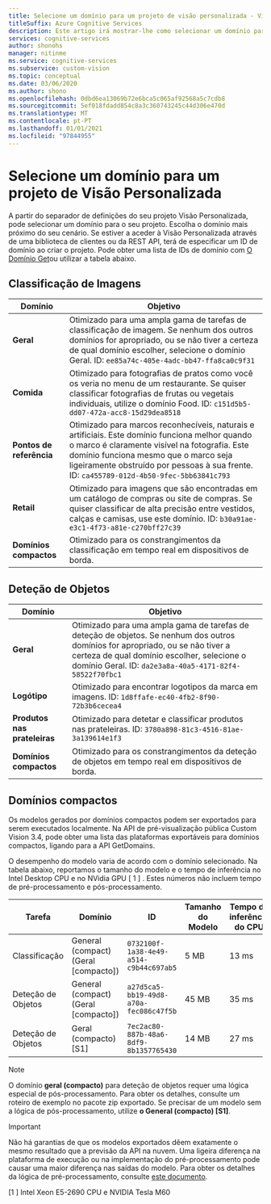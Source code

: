 ```yaml
---
title: Selecione um domínio para um projeto de visão personalizada - Visão de Computador
titleSuffix: Azure Cognitive Services
description: Este artigo irá mostrar-lhe como selecionar um domínio para o seu projeto no Serviço de Visão Personalizada.
services: cognitive-services
author: shonohs
manager: nitinme
ms.service: cognitive-services
ms.subservice: custom-vision
ms.topic: conceptual
ms.date: 03/06/2020
ms.author: shono
ms.openlocfilehash: 0dbd6ea13069b72e6bca5c065af92568a5c7cdb8
ms.sourcegitcommit: 5ef018fdadd854c8a3c360743245c44d306e470d
ms.translationtype: MT
ms.contentlocale: pt-PT
ms.lasthandoff: 01/01/2021
ms.locfileid: "97844955"
---
```

# <a name="select-a-domain-for-a-custom-vision-project"></a>Selecione um domínio para um projeto de Visão Personalizada

A partir do separador de definições do seu projeto Visão Personalizada, pode selecionar um domínio para o seu projeto. Escolha o domínio mais próximo do seu cenário. Se estiver a aceder à Visão Personalizada através de uma biblioteca de clientes ou da REST API, terá de especificar um ID de domínio ao criar o projeto. Pode obter uma lista de IDs de domínio com [O Domínio Get](https://westus2.dev.cognitive.microsoft.com/docs/services/Custom_Vision_Training_3.3/operations/5eb0bcc6548b571998fddeab)ou utilizar a tabela abaixo.

## <a name="image-classification"></a>Classificação de Imagens

|Domínio|Objetivo|
|---|---|
|__Geral__| Otimizado para uma ampla gama de tarefas de classificação de imagem. Se nenhum dos outros domínios for apropriado, ou se não tiver a certeza de qual domínio escolher, selecione o domínio Geral. ID: `ee85a74c-405e-4adc-bb47-ffa8ca0c9f31`|
|__Comida__|Otimizado para fotografias de pratos como você os veria no menu de um restaurante. Se quiser classificar fotografias de frutas ou vegetais individuais, utilize o domínio Food. ID: `c151d5b5-dd07-472a-acc8-15d29dea8518`|
|__Pontos de referência__|Otimizado para marcos reconhecíveis, naturais e artificiais. Este domínio funciona melhor quando o marco é claramente visível na fotografia. Este domínio funciona mesmo que o marco seja ligeiramente obstruído por pessoas à sua frente. ID: `ca455789-012d-4b50-9fec-5bb63841c793`|
|__Retail__|Otimizado para imagens que são encontradas em um catálogo de compras ou site de compras. Se quiser classificar de alta precisão entre vestidos, calças e camisas, use este domínio. ID: `b30a91ae-e3c1-4f73-a81e-c270bff27c39`|
|__Domínios compactos__| Otimizado para os constrangimentos da classificação em tempo real em dispositivos de borda.|

## <a name="object-detection"></a>Deteção de Objetos

|Domínio|Objetivo|
|---|---|
|__Geral__| Otimizado para uma ampla gama de tarefas de deteção de objetos. Se nenhum dos outros domínios for apropriado, ou se não tiver a certeza de qual domínio escolher, selecione o domínio Geral. ID: `da2e3a8a-40a5-4171-82f4-58522f70fbc1`|
|__Logótipo__|Otimizado para encontrar logotipos da marca em imagens. ID: `1d8ffafe-ec40-4fb2-8f90-72b3b6cecea4`|
|__Produtos nas prateleiras__|Otimizado para detetar e classificar produtos nas prateleiras. ID: `3780a898-81c3-4516-81ae-3a139614e1f3`|
|__Domínios compactos__| Otimizado para os constrangimentos da deteção de objetos em tempo real em dispositivos de borda.|

## <a name="compact-domains"></a>Domínios compactos

Os modelos gerados por domínios compactos podem ser exportados para serem executados localmente. Na API de pré-visualização pública Custom Vision 3.4, pode obter uma lista das plataformas exportáveis para domínios compactos, ligando para a API GetDomains.

O desempenho do modelo varia de acordo com o domínio selecionado. Na tabela abaixo, reportamos o tamanho do modelo e o tempo de inferência no Intel Desktop CPU e no NVidia GPU \[ 1 \] . Estes números não incluem tempo de pré-processamento e pós-processamento.

|Tarefa|Domínio|ID|Tamanho do Modelo|Tempo de inferência do CPU|Tempo de inferência da GPU|
|---|---|---|---|---|---|
|Classificação|General (compact) (Geral [compacto])|`0732100f-1a38-4e49-a514-c9b44c697ab5`|5 MB|13 ms|5 ms|
|Deteção de Objetos|General (compact) (Geral [compacto])|`a27d5ca5-bb19-49d8-a70a-fec086c47f5b`|45 MB|35 ms|5 ms|
|Deteção de Objetos|Geral (compacto) [S1]|`7ec2ac80-887b-48a6-8df9-8b1357765430`|14 MB|27 ms|7 ms|

>[!NOTE]
>O domínio __geral (compacto)__ para deteção de objetos requer uma lógica especial de pós-processamento. Para obter os detalhes, consulte um roteiro de exemplo no pacote zip exportado. Se precisar de um modelo sem a lógica de pós-processamento, utilize __o General (compacto) [S1]__.

>[!IMPORTANT]
>Não há garantias de que os modelos exportados dêem exatamente o mesmo resultado que a previsão da API na nuvem. Uma ligeira diferença na plataforma de execução ou na implementação do pré-processamento pode causar uma maior diferença nas saídas do modelo. Para obter os detalhes da lógica de pré-processamento, consulte [este documento](quickstarts/image-classification.md).

\[1 \] Intel Xeon E5-2690 CPU e NVIDIA Tesla M60
